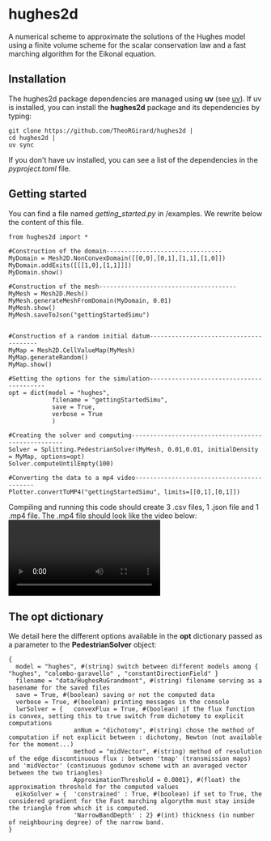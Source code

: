 # hughes2d
A numerical scheme to approximate the solutions of the Hughes model using a finite volume scheme for the scalar conservation law and a fast marching algorithm for the Eikonal equation.

## Installation
The hughes2d package dependencies are managed using **uv** (see [uv](https://docs.astral.sh/uv/)). If uv is installed, you can install the **hughes2d** package and its dependencies by typing:
```
git clone https://github.com/TheoRGirard/hughes2d |
cd hughes2d |
uv sync
```
If you don't have uv installed, you can see a list of the dependencies in the _pyproject.toml_ file.

## Getting started
You can find a file named _getting_started.py_ in /examples. We rewrite below the content of this file.
```
from hughes2d import *

#Construction of the domain--------------------------------
MyDomain = Mesh2D.NonConvexDomain([[0,0],[0,1],[1,1],[1,0]])
MyDomain.addExits([[[1,0],[1,1]]])
MyDomain.show()

#Construction of the mesh--------------------------------------
MyMesh = Mesh2D.Mesh()
MyMesh.generateMeshFromDomain(MyDomain, 0.01)
MyMesh.show()
MyMesh.saveToJson("gettingStartedSimu")


#Construction of a random initial datum---------------------------------------
MyMap = Mesh2D.CellValueMap(MyMesh)
MyMap.generateRandom()
MyMap.show()

#Setting the options for the simulation-----------------------------------------
opt = dict(model = "hughes",
            filename = "gettingStartedSimu",
            save = True,
            verbose = True
            )

#Creating the solver and computing---------------------------------------------------
Solver = Splitting.PedestrianSolver(MyMesh, 0.01,0.01, initialDensity = MyMap, options=opt)
Solver.computeUntilEmpty(100)

#Converting the data to a mp4 video------------------------------------------
Plotter.convertToMP4("gettingStartedSimu", limits=[[0,1],[0,1]])
```
Compiling and running this code should create 3 .csv files, 1 .json file and 1 .mp4 file. The .mp4 file should look like the video below:
![](https://github.com/TheoRGirard/hughes2d/examples/gettingStartedVid.mp4)

## The **opt** dictionary

We detail here the different options available in the **opt** dictionary passed as a parameter to the **PedestrianSolver** object:
```
{
  model = "hughes", #(string) switch between different models among { "hughes", "colombo-garavello" , "constantDirectionField" }
  filename = "data/HughesRuGrandmont", #(string) filename serving as a basename for the saved files
  save = True, #(boolean) saving or not the computed data
  verbose = True, #(boolean) printing messages in the console
  lwrSolver = {   convexFlux = True, #(boolean) if the flux function is convex, setting this to true switch from dichotomy to explicit computations
                  anNum = "dichotomy", #(string) chose the method of computation if not explicit between : dichotomy, Newton (not available for the moment...)
                  method = "midVector", #(string) method of resolution of the edge discontinuous flux : between 'tmap' (transmission maps) and 'midVector' (continuous godunov scheme with an averaged vector between the two triangles)
                  ApproximationThreshold = 0.0001}, #(float) the approximation threshold for the computed values
  eikoSolver = {  'constrained' : True, #(boolean) if set to True, the considered gradient for the Fast marching algorythm must stay inside the triangle from which it is computed.
                  'NarrowBandDepth' : 2} #(int) thickness (in number of neighbouring degree) of the narrow band.
}
```
